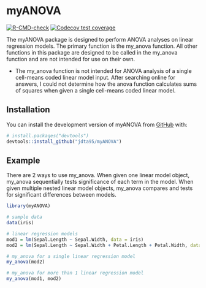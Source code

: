 
# myANOVA

<!-- badges: start -->
[![R-CMD-check](https://github.com/jdta95/myANOVA/actions/workflows/R-CMD-check.yaml/badge.svg)](https://github.com/jdta95/myANOVA/actions/workflows/R-CMD-check.yaml)
[![Codecov test coverage](https://codecov.io/gh/jdta95/myANOVA/branch/master/graph/badge.svg)](https://app.codecov.io/gh/jdta95/myANOVA?branch=master)
<!-- badges: end -->

The myANOVA package is designed to perform ANOVA analyses on linear regression models. The primary function is the my_anova function. All other functions in this package are designed to be called in the my_anova function and are not intended for use on their own.

* The my_anova function is not intended for ANOVA analysis of a single cell-means coded linear model input. After searching online for answers, I could not determine how the anova function calculates sums of squares when given a single cell-means coded linear model.


## Installation

You can install the development version of myANOVA from [GitHub](https://github.com/jdta95/myANOVA) with:

``` r
# install.packages("devtools")
devtools::install_github("jdta95/myANOVA")
```

## Example

There are 2 ways to use my_anova. When given one linear model object, my_anova sequentially tests significance of each term in the model. When given multiple nested linear model objects, my_anova compares and tests for significant differences between models.

``` r
library(myANOVA)

# sample data
data(iris)

# linear regression models
mod1 = lm(Sepal.Length ~ Sepal.Width, data = iris)
mod2 = lm(Sepal.Length ~ Sepal.Width + Petal.Length + Petal.Width, data = iris)

# my_anova for a single linear regression model
my_anova(mod2)

# my_anova for more than 1 linear regression model
my_anova(mod1, mod2)
```
